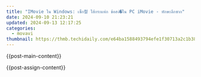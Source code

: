```yaml
---
title: "IMovie ใน Windows: เซ็ก컬 ไส้กระแท่ก ข้อสง่�ใน PC iMovie - ทักษะลึกซาก"
date: 2024-09-10 21:23:21
updated: 2024-09-13 12:17:25
categories:
  - movavi
thumbnail: https://thmb.techidaily.com/e64ba1588493794efe1f30713a2c1b387c63e2ee11d657d48f4608e17ab1d777.jpg
---
```


{{post-main-content}}

<ins class="adsbygoogle"
     style="display:block"
     data-ad-format="autorelaxed"
     data-ad-client="ca-pub-7571918770474297"
     data-ad-slot="1223367746"></ins>

{{post-assign-content}}

<ins class="adsbygoogle"
     style="display:block"
     data-ad-client="ca-pub-7571918770474297"
     data-ad-slot="8358498916"
     data-ad-format="auto"
     data-full-width-responsive="true"></ins>
